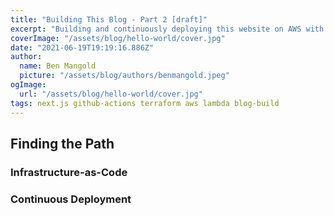 ```yaml
---
title: "Building This Blog - Part 2 [draft]"
excerpt: "Building and continuously deploying this website on AWS with Next.js, Terraform and GitHub Actions."
coverImage: "/assets/blog/hello-world/cover.jpg"
date: "2021-06-19T19:19:16.886Z"
author:
  name: Ben Mangold
  picture: "/assets/blog/authors/benmangold.jpeg"
ogImage:
  url: "/assets/blog/hello-world/cover.jpg"
tags: next.js github-actions terraform aws lambda blog-build
---
```


## Finding the Path

### Infrastructure-as-Code

### Continuous Deployment
